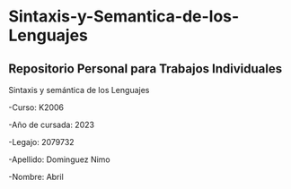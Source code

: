 # Sintaxis-y-Semantica-de-los-Lenguajes
## Repositorio Personal para Trabajos Individuales

Sintaxis y semántica de los Lenguajes  

-Curso: K2006  

-Año de cursada: 2023  

-Legajo: 2079732  

-Apellido: Dominguez Nimo  

-Nombre: Abril
